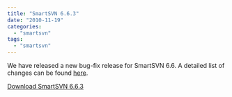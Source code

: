 ```yaml
---
title: "SmartSVN 6.6.3"
date: "2010-11-19"
categories: 
  - "smartsvn"
tags: 
  - "smartsvn"
---
```


We have released a new bug-fix release for SmartSVN 6.6. A detailed list of changes can be found [here](http://www.syntevo.com/smartsvn/changelog.txt).

[Download SmartSVN 6.6.3](http://www.syntevo.com/smartsvn/download.html)
